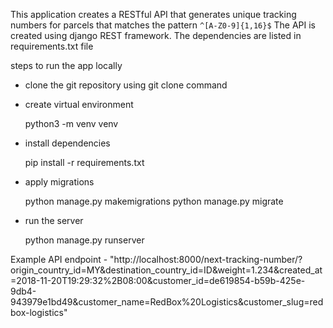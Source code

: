 This application creates a RESTful API that generates unique tracking numbers for parcels that matches the pattern `^[A-Z0-9]{1,16}$`
The API is created using django REST framework. The dependencies are listed in requirements.txt file

steps to run the app locally

- clone the git repository using git clone command
- create virtual environment
  
  python3 -m venv venv
  
- install dependencies
  
  pip install -r requirements.txt
  
- apply migrations
  
  python manage.py makemigrations
  python manage.py migrate
  
- run the server
  
  python manage.py runserver


Example API endpoint - "http://localhost:8000/next-tracking-number/?origin_country_id=MY&destination_country_id=ID&weight=1.234&created_at=2018-11-20T19:29:32%2B08:00&customer_id=de619854-b59b-425e-9db4-943979e1bd49&customer_name=RedBox%20Logistics&customer_slug=redbox-logistics"
